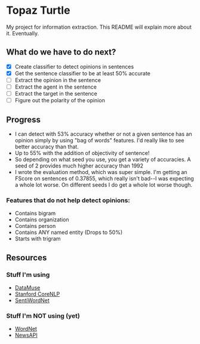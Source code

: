 # Topaz Turtle

My project for information extraction. This README will explain more about it. Eventually.

## What do we have to do next?

- [x] Create classifier to detect opinions in sentences
- [x] Get the sentence classifier to be at least 50% accurate
- [ ] Extract the opinion in the sentence
- [ ] Extract the agent in the sentence
- [ ] Extract the target in the sentence
- [ ] Figure out the polarity of the opinion

## Progress

* I can detect with 53% accuracy whether or not a given sentence has an opinion simply by using "bag of words" features.
I'd really like to see better accuracy than that.
* Up to 55% with the addition of objectivity of sentence!
* So depending on what seed you use, you get a variety of accuracies. A seed of 2 provides much higher accuracy than 1992
* I wrote the evaluation method, which was super simple. I'm getting an FScore on sentences of 0.37855, which really isn't
bad--I was expecting a whole lot worse. On different seeds I do get a whole lot worse though.

### Features that do not help detect opinions:

* Contains bigram
* Contains organization
* Contains person
* Contains ANY named entity (Drops to 50%)
* Starts with trigram

## Resources

### Stuff I'm using

* [DataMuse](http://www.datamuse.com/api/)
* [Stanford CoreNLP](https://stanfordnlp.github.io/CoreNLP/simple.html)
* [SentiWordNet](http://sentiwordnet.isti.cnr.it/)

### Stuff I'm NOT using (yet)

* [WordNet](https://wordnet.princeton.edu/)
* [NewsAPI](https://newsapi.org/)